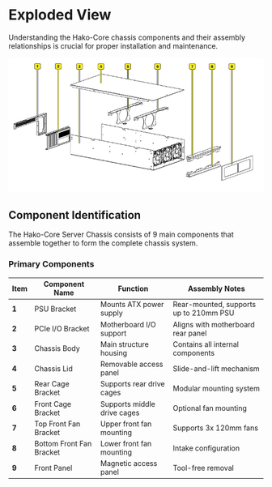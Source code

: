 # Exploded View

Understanding the Hako-Core chassis components and their assembly relationships is crucial for proper installation and maintenance.

![Hako-Core Exploded View](../imgs/ExplodedView.png)

## Component Identification

The Hako-Core Server Chassis consists of 9 main components that assemble together to form the complete chassis system.

### Primary Components

| Item | Component Name | Function | Assembly Notes |
|------|---------------|----------|----------------|
| **1** | PSU Bracket | Mounts ATX power supply | Rear-mounted, supports up to 210mm PSU |
| **2** | PCIe I/O Bracket | Motherboard I/O support | Aligns with motherboard rear panel |
| **3** | Chassis Body | Main structure housing | Contains all internal components |
| **4** | Chassis Lid | Removable access panel | Slide-and-lift mechanism |
| **5** | Rear Cage Bracket | Supports rear drive cages | Modular mounting system |
| **6** | Front Cage Bracket | Supports middle drive cages | Optional fan mounting |
| **7** | Top Front Fan Bracket | Upper front fan mounting | Supports 3x 120mm fans |
| **8** | Bottom Front Fan Bracket | Lower front fan mounting | Intake configuration |
| **9** | Front Panel | Magnetic access panel | Tool-free removal |